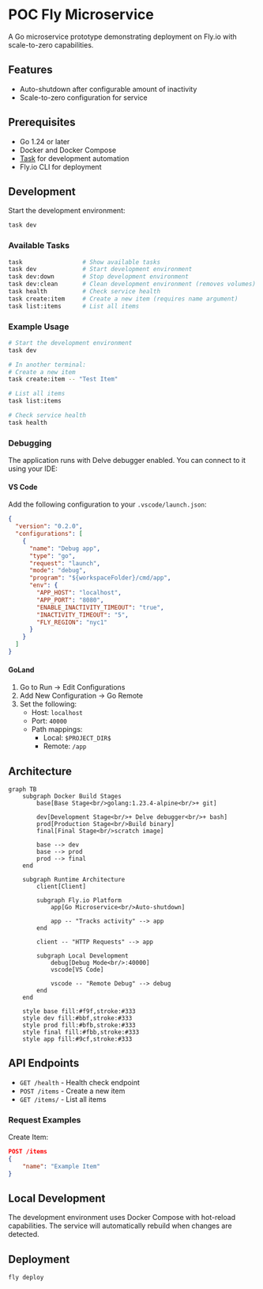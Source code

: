 # POC Fly Microservice

A Go microservice prototype demonstrating deployment on Fly.io with scale-to-zero capabilities.

## Features

- Auto-shutdown after configurable amount of inactivity
- Scale-to-zero configuration for service

## Prerequisites

- Go 1.24 or later
- Docker and Docker Compose
- [Task](https://taskfile.dev) for development automation
- Fly.io CLI for deployment

## Development

Start the development environment:

```bash
task dev
```

### Available Tasks

```bash
task                 # Show available tasks
task dev             # Start development environment
task dev:down        # Stop development environment
task dev:clean       # Clean development environment (removes volumes)
task health          # Check service health
task create:item     # Create a new item (requires name argument)
task list:items      # List all items
```

### Example Usage

```bash
# Start the development environment
task dev

# In another terminal:
# Create a new item
task create:item -- "Test Item"

# List all items
task list:items

# Check service health
task health
```

### Debugging

The application runs with Delve debugger enabled. You can connect to it using your IDE:

#### VS Code

Add the following configuration to your `.vscode/launch.json`:

```json
{
  "version": "0.2.0",
  "configurations": [
    {
      "name": "Debug app",
      "type": "go",
      "request": "launch",
      "mode": "debug",
      "program": "${workspaceFolder}/cmd/app",
      "env": {
        "APP_HOST": "localhost",
        "APP_PORT": "8080",
        "ENABLE_INACTIVITY_TIMEOUT": "true",
        "INACTIVITY_TIMEOUT": "5",
        "FLY_REGION": "nyc1"
      }
    }
  ]
}
```

#### GoLand

1. Go to Run -> Edit Configurations
2. Add New Configuration -> Go Remote
3. Set the following:
   - Host: `localhost`
   - Port: `40000`
   - Path mappings:
     - Local: `$PROJECT_DIR$`
     - Remote: `/app`

## Architecture

```mermaid
graph TB
    subgraph Docker Build Stages
        base[Base Stage<br/>golang:1.23.4-alpine<br/>+ git]

        dev[Development Stage<br/>+ Delve debugger<br/>+ bash]
        prod[Production Stage<br/>Build binary]
        final[Final Stage<br/>scratch image]

        base --> dev
        base --> prod
        prod --> final
    end

    subgraph Runtime Architecture
        client[Client]

        subgraph Fly.io Platform
            app[Go Microservice<br/>Auto-shutdown]

            app -- "Tracks activity" --> app
        end

        client -- "HTTP Requests" --> app

        subgraph Local Development
            debug[Debug Mode<br/>:40000]
            vscode[VS Code]

            vscode -- "Remote Debug" --> debug
        end
    end

    style base fill:#f9f,stroke:#333
    style dev fill:#bbf,stroke:#333
    style prod fill:#bfb,stroke:#333
    style final fill:#fbb,stroke:#333
    style app fill:#9cf,stroke:#333
```

## API Endpoints

- `GET /health` - Health check endpoint
- `POST /items` - Create a new item
- `GET /items/` - List all items

### Request Examples

Create Item:

```json
POST /items
{
    "name": "Example Item"
}
```

## Local Development

The development environment uses Docker Compose with hot-reload capabilities. The service will automatically rebuild when changes are detected.

## Deployment

```bash
fly deploy
```
